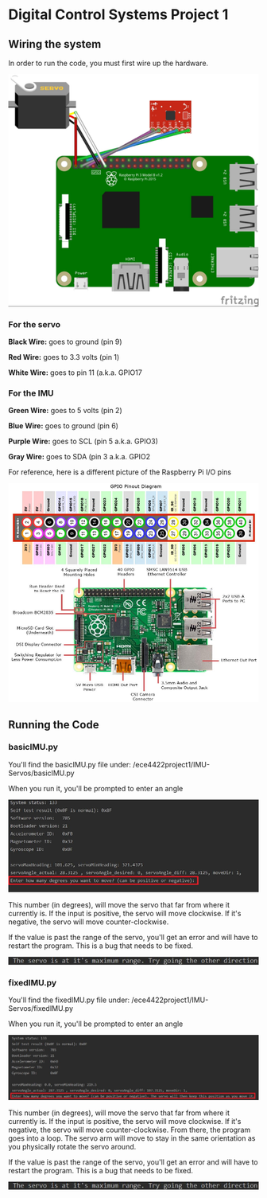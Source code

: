 <h1>Digital Control Systems Project 1</h1>

<h2>Wiring the system</h2>

In order to run the code, you must first wire up the hardware.

![Wiring diagram](/ece4422project1/readmeImages/WireDiagramProject1.jpg)

<h3>For the servo</h3>

**Black Wire:** goes to ground (pin 9)

**Red Wire:** goes to 3.3 volts (pin 1)

**White Wire:** goes to pin 11 (a.k.a. GPIO17

<h3>For the IMU</h3>

**Green Wire:** goes to 5 volts (pin 2)

**Blue Wire:** goes to ground (pin 6)

**Purple Wire:** goes to SCL (pin 5 a.k.a. GPIO3)

**Gray Wire:** goes to SDA (pin 3 a.k.a. GPIO2

For reference, here is a different picture of the Raspberry Pi I/O pins

![Raspberry Pi Diagram](/ece4422project1/readmeImages/raspberry_pi_circuit_note_fig2a.jpg)

<h2>Running the Code</h2>

<h3>basicIMU.py</h3>
You'll find the basicIMU.py file under: /ece4422project1/IMU-Servos/basicIMU.py

When you run it, you'll be prompted to enter an angle

![Input Prompt](/ece4422project1/readmeImages/basicIMU_firstInput.jpg)

This number (in degrees), will move the servo that far from where it currently is. If the input is positive, the servo will move clockwise. If it's negative, the servo will move counter-clockwise.

If the value is past the range of the servo, you'll get an error and will have to restart the program. This is a bug that needs to be fixed.

![Error Prompt](/ece4422project1/readmeImages/error.JPG)

<h3>fixedIMU.py</h3>
You'll find the fixedIMU.py file under: /ece4422project1/IMU-Servos/fixedIMU.py

When you run it, you'll be prompted to enter an angle

![Input Prompt](/ece4422project1/readmeImages/fixedIMU_firstInput.jpg)

This number (in degrees), will move the servo that far from where it currently is. If the input is positive, the servo will move clockwise. If it's negative, the servo will move counter-clockwise. From there, the program goes into a loop. The servo arm will move to stay in the same orientation as you physically rotate the servo around.

If the value is past the range of the servo, you'll get an error and will have to restart the program. This is a bug that needs to be fixed.

![Error Prompt](/ece4422project1/readmeImages/error.JPG)
